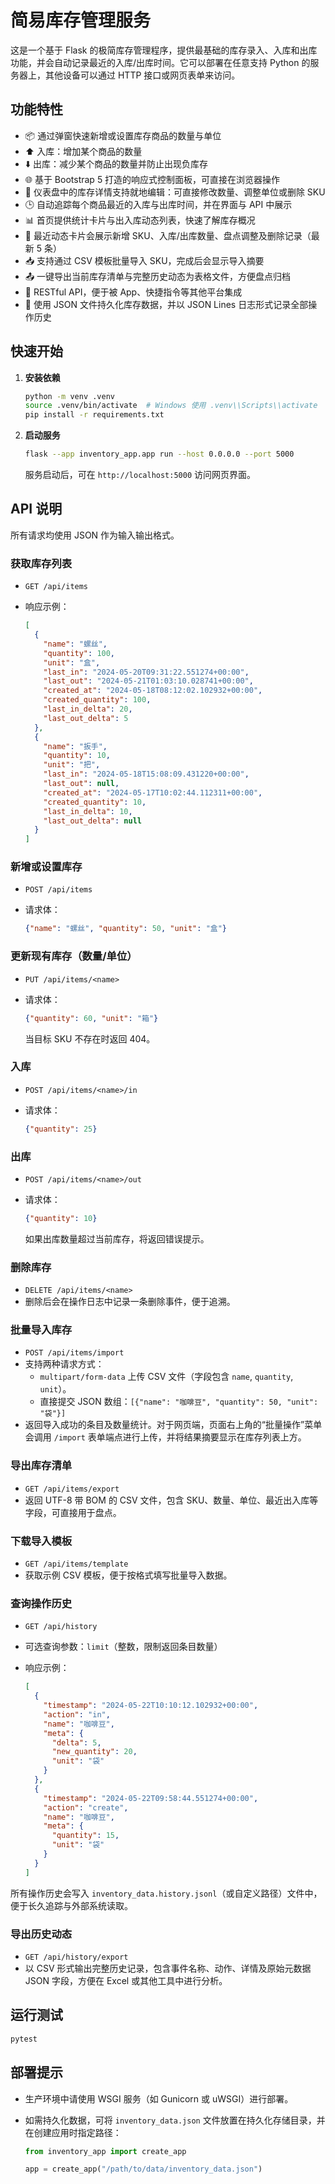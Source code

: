 # 简易库存管理服务

这是一个基于 Flask 的极简库存管理程序，提供最基础的库存录入、入库和出库功能，并会自动记录最近的入库/出库时间。它可以部署在任意支持 Python 的服务器上，其他设备可以通过 HTTP 接口或网页表单来访问。

## 功能特性

- 📦 通过弹窗快速新增或设置库存商品的数量与单位
- ⬆️ 入库：增加某个商品的数量
- ⬇️ 出库：减少某个商品的数量并防止出现负库存
- 🌐 基于 Bootstrap 5 打造的响应式控制面板，可直接在浏览器操作
- 🧭 仪表盘中的库存详情支持就地编辑：可直接修改数量、调整单位或删除 SKU
- 🕒 自动追踪每个商品最近的入库与出库时间，并在界面与 API 中展示
- 📊 首页提供统计卡片与出入库动态列表，快速了解库存概况
- 🧾 最近动态卡片会展示新增 SKU、入库/出库数量、盘点调整及删除记录（最新 5 条）
- 📥 支持通过 CSV 模板批量导入 SKU，完成后会显示导入摘要
- 📤 一键导出当前库存清单与完整历史动态为表格文件，方便盘点归档
- 🔗 RESTful API，便于被 App、快捷指令等其他平台集成
- 💾 使用 JSON 文件持久化库存数据，并以 JSON Lines 日志形式记录全部操作历史

## 快速开始

1. **安装依赖**

   ```bash
   python -m venv .venv
   source .venv/bin/activate  # Windows 使用 .venv\\Scripts\\activate
   pip install -r requirements.txt
   ```

2. **启动服务**

   ```bash
   flask --app inventory_app.app run --host 0.0.0.0 --port 5000
   ```

   服务启动后，可在 `http://localhost:5000` 访问网页界面。

## API 说明

所有请求均使用 JSON 作为输入输出格式。

### 获取库存列表

- `GET /api/items`
- 响应示例：

  ```json
  [
    {
      "name": "螺丝",
      "quantity": 100,
      "unit": "盒",
      "last_in": "2024-05-20T09:31:22.551274+00:00",
      "last_out": "2024-05-21T01:03:10.028741+00:00",
      "created_at": "2024-05-18T08:12:02.102932+00:00",
      "created_quantity": 100,
      "last_in_delta": 20,
      "last_out_delta": 5
    },
    {
      "name": "扳手",
      "quantity": 10,
      "unit": "把",
      "last_in": "2024-05-18T15:08:09.431220+00:00",
      "last_out": null,
      "created_at": "2024-05-17T10:02:44.112311+00:00",
      "created_quantity": 10,
      "last_in_delta": 10,
      "last_out_delta": null
    }
  ]
  ```

### 新增或设置库存

- `POST /api/items`
- 请求体：

  ```json
  {"name": "螺丝", "quantity": 50, "unit": "盒"}
  ```

### 更新现有库存（数量/单位）

- `PUT /api/items/<name>`
- 请求体：

  ```json
  {"quantity": 60, "unit": "箱"}
  ```

  当目标 SKU 不存在时返回 404。

### 入库

- `POST /api/items/<name>/in`
- 请求体：

  ```json
  {"quantity": 25}
  ```

### 出库

- `POST /api/items/<name>/out`
- 请求体：

  ```json
  {"quantity": 10}
  ```

  如果出库数量超过当前库存，将返回错误提示。

### 删除库存

- `DELETE /api/items/<name>`
- 删除后会在操作日志中记录一条删除事件，便于追溯。

### 批量导入库存

- `POST /api/items/import`
- 支持两种请求方式：
  - `multipart/form-data` 上传 CSV 文件（字段包含 `name`, `quantity`, `unit`）。
  - 直接提交 JSON 数组：`[{"name": "咖啡豆", "quantity": 50, "unit": "袋"}]`
- 返回导入成功的条目及数量统计。对于网页端，页面右上角的“批量操作”菜单会调用 `/import` 表单端点进行上传，并将结果摘要显示在库存列表上方。

### 导出库存清单

- `GET /api/items/export`
- 返回 UTF-8 带 BOM 的 CSV 文件，包含 SKU、数量、单位、最近出入库等字段，可直接用于盘点。

### 下载导入模板

- `GET /api/items/template`
- 获取示例 CSV 模板，便于按格式填写批量导入数据。

### 查询操作历史

- `GET /api/history`
- 可选查询参数：`limit`（整数，限制返回条目数量）
- 响应示例：

  ```json
  [
    {
      "timestamp": "2024-05-22T10:10:12.102932+00:00",
      "action": "in",
      "name": "咖啡豆",
      "meta": {
        "delta": 5,
        "new_quantity": 20,
        "unit": "袋"
      }
    },
    {
      "timestamp": "2024-05-22T09:58:44.551274+00:00",
      "action": "create",
      "name": "咖啡豆",
      "meta": {
        "quantity": 15,
        "unit": "袋"
      }
    }
  ]
  ```

所有操作历史会写入 `inventory_data.history.jsonl`（或自定义路径）文件中，便于长久追踪与外部系统读取。

### 导出历史动态

- `GET /api/history/export`
- 以 CSV 形式输出完整历史记录，包含事件名称、动作、详情及原始元数据 JSON 字段，方便在 Excel 或其他工具中进行分析。

## 运行测试

```bash
pytest
```

## 部署提示

- 生产环境中请使用 WSGI 服务（如 Gunicorn 或 uWSGI）进行部署。
- 如需持久化数据，可将 `inventory_data.json` 文件放置在持久化存储目录，并在创建应用时指定路径：

  ```python
  from inventory_app import create_app

  app = create_app("/path/to/data/inventory_data.json")
  ```
